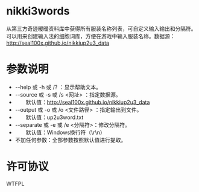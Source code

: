 # nikki3words
从第三方奇迹暖暖资料库中获得所有服装名称列表，可自定义输入输出和分隔符。可以用来创建输入法的细胞词库，方便在游戏中输入服装名称。数据源：http://seal100x.github.io/nikkiup2u3_data

# 参数说明
- --help 或 -h 或 /? ：显示帮助文本。
- --source 或 -s 或 /s <网址> ：指定数据源。
- 　　默认值：http://seal100x.github.io/nikkiup2u3_data
- --output 或 -o 或 /o <文件路径> ：指定输出到文件。
- 　　默认值：up2u3word.txt
- --separate 或 -e 或 /e <分隔符>：修改分隔符。
- 　　默认值：Windows换行符（\r\n）
- 不加任何参数：全部参数按照默认值进行提取。

# 许可协议
WTFPL